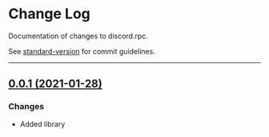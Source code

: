 # Change Log

Documentation of changes to discord.rpc.

See [standard-version](https://github.com/conventional-changelog/standard-version) for commit guidelines.

----

## [0.0.1 (2021-01-28)](https://npmjs.com/package/discord.rpc/v/0.0.1)

### Changes
* Added library
